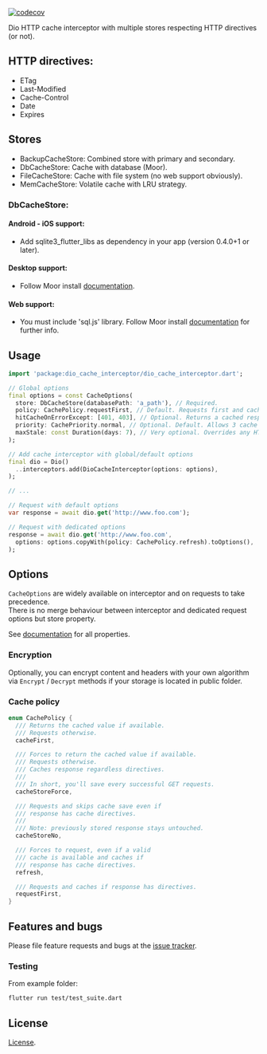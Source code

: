 [![codecov](https://codecov.io/gh/llfbandit/dio_cache_interceptor/branch/master/graph/badge.svg?token=QQQIXO7VZI)](https://codecov.io/gh/llfbandit/dio_cache_interceptor)

Dio HTTP cache interceptor with multiple stores respecting HTTP directives (or not).

## HTTP directives:
- ETag
- Last-Modified
- Cache-Control
- Date
- Expires

## Stores
- BackupCacheStore: Combined store with primary and secondary.
- DbCacheStore: Cache with database (Moor).
- FileCacheStore: Cache with file system (no web support obviously).
- MemCacheStore: Volatile cache with LRU strategy.

### DbCacheStore:
#### Android - iOS support:
- Add sqlite3_flutter_libs as dependency in your app (version 0.4.0+1 or later).

#### Desktop support:
- Follow Moor install [documentation](https://moor.simonbinder.eu/docs/platforms/).

#### Web support:
- You must include 'sql.js' library. Follow Moor install [documentation](https://moor.simonbinder.eu/web/) for further info.

## Usage

```dart
import 'package:dio_cache_interceptor/dio_cache_interceptor.dart';

// Global options
final options = const CacheOptions(
  store: DbCacheStore(databasePath: 'a_path'), // Required.
  policy: CachePolicy.requestFirst, // Default. Requests first and caches response.
  hitCacheOnErrorExcept: [401, 403], // Optional. Returns a cached response on error if available but for statuses 401 & 403.
  priority: CachePriority.normal, // Optional. Default. Allows 3 cache levels and ease cleanup.
  maxStale: const Duration(days: 7), // Very optional. Overrides any HTTP directive to delete entry past this duration.
);

// Add cache interceptor with global/default options
final dio = Dio()
  ..interceptors.add(DioCacheInterceptor(options: options),
);

// ...

// Request with default options
var response = await dio.get('http://www.foo.com');

// Request with dedicated options
response = await dio.get('http://www.foo.com',
  options: options.copyWith(policy: CachePolicy.refresh).toOptions(),
);
```

## Options
`CacheOptions` are widely available on interceptor and on requests to take precedence.  
There is no merge behaviour between interceptor and dedicated request options but store property.

See [documentation](https://pub.dev/documentation/dio_cache_interceptor/latest/dio_cache_interceptor/dio_cache_interceptor-library.html) for all properties.

### Encryption
Optionally, you can encrypt content and headers with your own algorithm via `Encrypt` / `Decrypt` methods if your storage is located in public folder.

### Cache policy
```dart
enum CachePolicy {
  /// Returns the cached value if available.
  /// Requests otherwise.
  cacheFirst,

  /// Forces to return the cached value if available.
  /// Requests otherwise.
  /// Caches response regardless directives.
  ///
  /// In short, you'll save every successful GET requests.
  cacheStoreForce,

  /// Requests and skips cache save even if
  /// response has cache directives.
  /// 
  /// Note: previously stored response stays untouched.
  cacheStoreNo,

  /// Forces to request, even if a valid
  /// cache is available and caches if
  /// response has cache directives.
  refresh,

  /// Requests and caches if response has directives.
  requestFirst,
}
```

## Features and bugs

Please file feature requests and bugs at the [issue tracker][tracker].

[tracker]: https://github.com/llfbandit/dio_cache_interceptor/issues

### Testing
From example folder:
```sh
flutter run test/test_suite.dart
```

## License

[License](https://github.com/llfbandit/dio_cache_interceptor/blob/master/LICENSE).